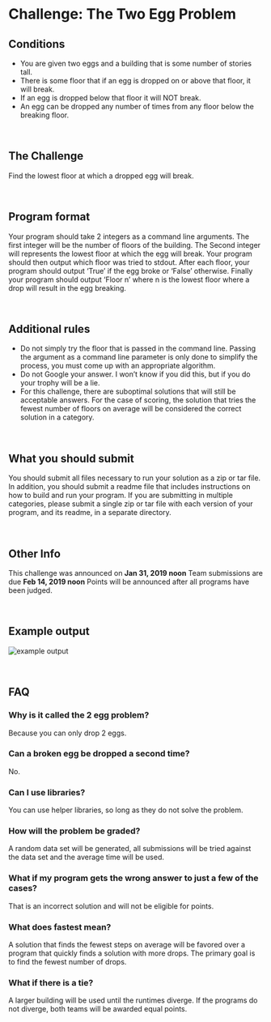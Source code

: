 # Challenge: The Two Egg Problem

## Conditions

* You are given two eggs and a building that is some number of stories tall.
* There is some floor that if an egg is dropped on or above that floor, it will break.
* If an egg is dropped below that floor it will NOT break.
* An egg can be dropped any number of times from any floor below the breaking floor.

<br/>

## The Challenge

Find the lowest floor at which a dropped egg will break.

<br/>

## Program format

Your program should take 2 integers as a command line arguments.
The first integer will be the number of floors of the building.
The Second integer will represents the lowest floor at which the egg will break.
Your program should then output which floor was tried to stdout.
After each floor, your program should output ‘True’ if the egg broke or ‘False’ otherwise.
Finally your program should output ‘Floor n’ where n is the lowest floor where a drop will result in the egg
breaking.

<br/>

## Additional rules

* Do not simply try the floor that is passed in the command line. Passing the argument as a command line parameter is only done to simplify the process, you must come up with an appropriate algorithm.
* Do not Google your answer. I won’t know if you did this, but if you do your trophy will be a lie.
* For this challenge, there are suboptimal solutions that will still be acceptable answers. For the case of scoring, the solution that tries the fewest number of floors on average will be considered the correct solution in a category.

<br/>

## What you should submit

You should submit all files necessary to run your solution as a zip or tar file. 
In addition, you should submit a readme file that includes instructions on how to build and run your program.
If you are submitting in multiple categories, please submit a single zip or tar file with each version of your program, and its readme, in a separate directory.

<br/>

## Other Info

This challenge was announced on **Jan 31, 2019 noon**
Team submissions are due **Feb 14, 2019 noon**
Points will be announced after all programs have been judged.

<br/>

## Example output

![example output](/program-example-output.png)

<br/>

## FAQ

### **Why is it called the 2 egg problem?**
Because you can only drop 2 eggs.

### **Can a broken egg be dropped a second time?**
No.

### **Can I use libraries?**
You can use helper libraries, so long as they do not solve the problem.

### **How will the problem be graded?**
A random data set will be generated, all submissions will be tried against the data set and the average time will be used.

### **What if my program gets the wrong answer to just a few of the cases?**
That is an incorrect solution and will not be eligible for points.

### **What does fastest mean?**
A solution that finds the fewest steps on average will be favored over a program that quickly finds a solution with more drops. The primary goal is to find the fewest number of drops.

 ### **What if there is a tie?**
A larger building will be used until the runtimes diverge. If the programs do not diverge, both teams will be awarded equal points.

